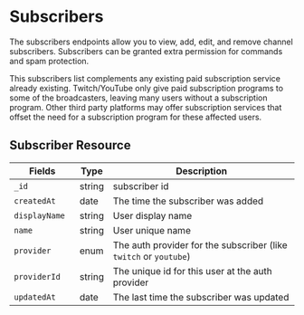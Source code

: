 # Subscribers

The subscribers endpoints allow you to view, add, edit, and remove channel subscribers. Subscribers can be granted extra permission for commands and spam protection.

This subscribers list complements any existing paid subscription service already existing. Twitch/YouTube only give paid subscription programs to some of the broadcasters, leaving many users without a subscription program. Other third party platforms may offer subscription services that offset the need for a subscription program for these affected users.

## Subscriber Resource

<table>
	<thead>
		<tr>
			<th style="width: 100px;">Fields</th>
			<th>Type</th>
			<th>Description</th>
		</tr>
	</thead>
	<tbody>
		<tr>
			<td><code>_id</code></td>
			<td>string</td>
			<td>subscriber id</td>
		</tr>
		<tr>
			<td><code>createdAt</code></td>
			<td>date</td>
			<td>The time the subscriber was added</td>
		</tr>
		<tr>
			<td><code>displayName</code></td>
			<td>string</td>
			<td>User display name</td>
		</tr>
		<tr>
			<td><code>name</code></td>
			<td>string</td>
			<td>User unique name</td>
		</tr>
		<tr>
			<td><code>provider</code></td>
			<td>enum</td>
			<td>The auth provider for the subscriber (like <code>twitch</code> or <code>youtube</code>)</td>
		</tr>
		<tr>
			<td><code>providerId</code></td>
			<td>string</td>
			<td>The unique id for this user at the auth provider</td>
		</tr>
		<tr>
			<td><code>updatedAt</code></td>
			<td>date</td>
			<td>The last time the subscriber was updated</td>
		</tr>
	</tbody>
</table>

